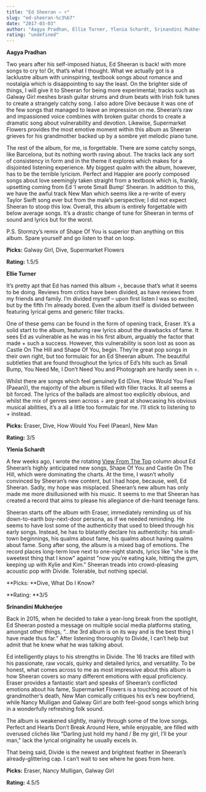 ```yaml
---
title: "Ed Sheeran – ÷"
slug: "ed-sheeran-%c3%b7"
date: "2017-03-03"
author: "Aagya Pradhan, Ellie Turner, Ylenia Schardt, Srinandini Mukherjee"
rating: "undefined"
---
```


**Aagya Pradhan**

Two years after his self-imposed hiatus, Ed Sheeran is back! with more songs to cry to! Or, that’s what I thought. What we actually got is a lacklustre album with uninspiring, textbook songs about romance and nostalgia which is disappointing to say the least. On the brighter side of things, I will give it to Sheeran for being more experimental; tracks such as Galway Girl meshes brash guitar strums and drum beats with Irish folk tunes to create a strangely catchy song. I also adore Dive because it was one of the few songs that managed to leave an impression on me. Sheeran’s raw and impassioned voice combines with broken guitar chords to create a dramatic song about vulnerability and devotion. Likewise, Supermarket Flowers provides the most emotive moment within this album as Sheeran grieves for his grandmother backed up by a sombre yet melodic piano tune.

The rest of the album, for me, is forgettable. There are some catchy songs, like Barcelona, but its nothing worth raving about. The tracks lack any sort of consistency in form and in the theme it explores which makes for a disjointed listening experience. My biggest qualm with the album, however, has to be the terrible lyricism. Perfect and Happier are poorly composed songs about love seemingly taken straight from a textbook which is, frankly, upsetting coming from Ed ‘I wrote Small Bump’ Sheeran. In addition to this, we have the awful track New Man which seems like a re-write of every Taylor Swift song ever but from the male’s perspective; I did not expect Sheeran to stoop this low. Overall, this album is entirely forgettable with below average songs. It’s a drastic change of tune for Sheeran in terms of sound and lyrics but for the worst.

P.S. Stormzy’s remix of Shape Of You is superior than anything on this album. Spare yourself and go listen to that on loop.

**Picks:** Galway Girl, Dive, Supermarket Flowers

**Rating:** 1.5/5

**Ellie Turner**

It’s pretty apt that Ed has named this album ÷, because that’s what it seems to be doing. Reviews from critics have been divided, as have reviews from my friends and family. I’m divided myself – upon first listen I was so excited, but by the fifth I’m already bored. Even the album itself is divided between featuring lyrical gems and generic filler tracks.

One of these gems can be found in the form of opening track, Eraser. It’s a solid start to the album, featuring raw lyrics about the drawbacks of fame. It sees Ed as vulnerable as he was in his first album, arguably the factor that made + such a success. However, this vulnerability is soon lost as soon as Castle On The Hill and Shape Of You, begin. They’re great pop songs in their own right, but too formulaic for an Ed Sheeran album. The beautiful subtleties that are found throughout the lyrics of Ed’s hits such as Small Bump, You Need Me, I Don’t Need You and Photograph are hardly seen in ÷.

Whilst there are songs which feel genuinely Ed (Dive, How Would You Feel (Paean)), the majority of the album is filled with filler tracks. It all seems a bit forced. The lyrics of the ballads are almost too explicitly obvious, and whilst the mix of genres seen across ÷ are great at showcasing his obvious musical abilities, it’s a all a little too formulaic for me. I’ll stick to listening to + instead.

**Picks:** Eraser, Dive, How Would You Feel (Paean), New Man

**Rating:** 3/5

**Ylenia Schardt**

A few weeks ago, I wrote the rotating [View From The Top](http://pearshapedexeter.com/a-view-from-the-top-70/) column about Ed Sheeran’s highly anticipated new songs, Shape Of You and Castle On The Hill, which were dominating the charts. At the time, I wasn’t wholly convinced by Sheeran’s new content, but I had hope, because, well, Ed Sheeran. Sadly, my hope was misplaced. Sheeran’s new album has only made me more disillusioned with his music. It seems to me that Sheeran has created a record that aims to please his allegiance of die-hard teenage fans.

Sheeran starts off the album with Eraser, immediately reminding us of his down-to-earth boy-next-door persona, as if we needed reminding. He seems to have lost some of the authenticity that used to bleed through his early songs. Instead, he has to blatantly declare his authenticity: his small-town beginnings, his qualms about fame, his qualms about having qualms about fame. Song after song, the album is a mixed bag of emotions. The record places long-term love next to one-night stands, lyrics like "she is the sweetest thing that I know" against "now you’re eating kale, hitting the gym, keeping up with Kylie and Kim." Sheeran treads into crowd-pleasing acoustic pop with Divide. Tolerable, but nothing special.

**Picks: **Dive, What Do I Know?

**Rating: **3/5

**Srinandini Mukherjee**

Back in 2015, when he decided to take a year-long break from the spotlight, Ed Sheeran posted a message on multiple social media platforms stating, amongst other things, “…the 3rd album is on its way and is the best thing I have made thus far.” After listening thoroughly to Divide, I can’t help but admit that he knew what he was talking about.

Ed intelligently plays to his strengths in Divide. The 16 tracks are filled with his passionate, raw vocals, quirky and detailed lyrics, and versatility. To be honest, what comes across to me as most impressive about this album is how Sheeran covers so many different emotions with equal proficiency. Eraser provides a fantastic start and speaks of Sheeran’s conflicted emotions about his fame, Supermarket Flowers is a touching account of his grandmother’s death, New Man comically critiques his ex’s new boyfriend, while Nancy Mulligan and Galway Girl are both feel-good songs which bring in a wonderfully refreshing folk sound.

The album is weakened slightly, mainly through some of the love songs. Perfect and Hearts Don’t Break Around Here, while enjoyable, are filled with overused clichés like “Darling just hold my hand / Be my girl, I’ll be your man," lack the lyrical originality he usually excels in.

That being said, Divide is the newest and brightest feather in Sheeran’s already-glittering cap. I can’t wait to see where he goes from here.

**Picks:** Eraser, Nancy Mulligan, Galway Girl

**Rating:** 4.5/5
